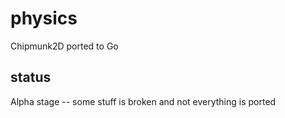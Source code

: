 # physics
Chipmunk2D ported to Go

## status

Alpha stage -- some stuff is broken and not everything is ported

